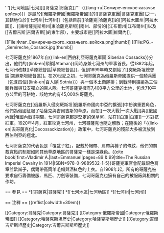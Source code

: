 

'''[[七河地區|七河]][[哥薩克|哥薩克]]'''（{{lang-ru|Семиреченское казачье войско}}）是屬於[[俄羅斯帝國|俄羅斯帝國]]的[[哥薩克軍團|哥薩克軍團]]之一，其轄地位於[[七河州|七河州]]（包括目前[[哈薩克|哈薩克]]的[[阿拉木圖州|阿拉木圖]]、[[東哈薩克斯坦州|東哈薩克斯坦]]兩州、部份的[[江布爾州|江布爾州]]以及[[吉爾吉斯|吉爾吉斯]]的東半部），主要城市是[[阿拉木圖|維爾內]]。

[[File:Флаг_Семиреченского_казачьего_войска.png|thumb]]
[[File:PG_-_Semireche_Cossack.jpg|thumb]]

七河哥薩克於1867年自{{link-en|西伯利亞哥薩克軍團|Siberian Cossacks}}分出，他們的{{link-en|頭領|Ataman}}同時身兼七河州的軍事首長。從1882年起，七河州改隸[[草原總督區|草原總督區]]，但到1899年時又劃給了[[突厥斯坦總督區|突厥斯坦總督區]]。在20世紀之初，七河哥薩克為俄羅斯帝國提供一個騎兵團（包含四個{{link-en|百人隊|Sotnia}}）與一個本土衛隊排；到戰時則擴編為三個騎兵團與12支獨立的百人隊。七河哥薩克擁有7,400平方公里的土地，包含710平方公里的可耕地，該地大約有45,000名哥薩克。

七河哥薩克在[[俄羅斯入侵突厥斯坦|俄羅斯帝國向中亞的擴張]]中扮演重要角色，他們為俄國征服了哈薩克與吉爾吉斯的草原。而在[[一次大戰|一次大戰]]與[[俄國內戰|俄國內戰]]期間，七河哥薩克都是堅定的保皇黨，站在[[白軍|白軍]]一方對抗紅軍。1920年4月，紅軍攻克七河州，七河哥薩克也隨之解散；在隨後的「{{link-en|去哥薩克化|Decossackization}}」政策中，七河哥薩克的殘部大多被流放到西伯利亞的極北。

七河哥薩克的代表色是「覆盆子紅」，配戴於帽帶、肩帶與褲子的條紋，他們的剪裁寬鬆的制服如同其他草原地區的哥薩克一樣是深綠色。<ref>{{cite book|first=Vladimir A.|last=Emmanuel|pages=89 & 99|title=The Russian Imperial Cavalry in 1914|ISBN=978-0-9889532-1-5}}</ref>哥薩克軍官會配戴銀色肩章並紮辮子，偶爾帶高筒羊毛帽與酒紅色的上衣。自1908年起，所有的哥薩克被要求自行籌備被服、馬匹、刀劍等裝備，七河哥薩克也擁有自己的被服廠與相關的作坊。

== 參見 ==
*[[哥薩克|哥薩克]]
*[[七河地區|七河地區]]
*[[七河州|七河州]]

== 注釋 ==
{{reflist|colwidth=30em}}

[[Category:哥薩克|Category:哥薩克]]
[[Category:俄羅斯帝國|Category:俄羅斯帝國]]
[[Category:哈薩克斯坦歷史|Category:哈薩克斯坦歷史]]
[[Category:吉爾吉斯斯坦歷史|Category:吉爾吉斯斯坦歷史]]